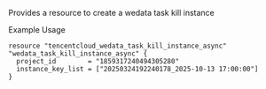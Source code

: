 Provides a resource to create a wedata task kill instance

Example Usage

```hcl
resource "tencentcloud_wedata_task_kill_instance_async" "wedata_task_kill_instance_async" {
  project_id        = "1859317240494305280"
  instance_key_list = ["20250324192240178_2025-10-13 17:00:00"]
}
```